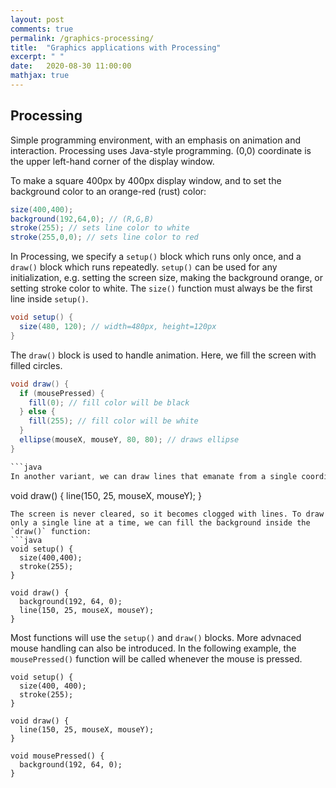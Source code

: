 ```yaml
---
layout: post
comments: true
permalink: /graphics-processing/
title:  "Graphics applications with Processing"
excerpt: " "
date:   2020-08-30 11:00:00
mathjax: true
---
```


## Processing
Simple programming environment, with an emphasis on animation and interaction. Processing uses Java-style programming.
(0,0) coordinate is the upper left-hand corner of the display window.

To make a square 400px by 400px display window, and to set the background color to an orange-red (rust) color:

```java
size(400,400);
background(192,64,0); // (R,G,B)
stroke(255); // sets line color to white
stroke(255,0,0); // sets line color to red
```

In Processing, we specify a `setup()` block which runs only once, and a `draw()` block which runs repeatedly. `setup()` can be used for any initialization, e.g. setting the screen size, making the background orange, or setting stroke color to white. The `size()` function must always be the first line inside `setup()`. 
```java
void setup() {
  size(480, 120); // width=480px, height=120px
}
```
The `draw()` block is used to handle animation. Here, we fill the screen with filled circles.
```java
void draw() {
  if (mousePressed) {
    fill(0); // fill color will be black
  } else {
    fill(255); // fill color will be white
  }
  ellipse(mouseX, mouseY, 80, 80); // draws ellipse
}

```java
In another variant, we can draw lines that emanate from a single coordinate to wherever the user's mouse cursor is located:
```
void draw() {
  line(150, 25, mouseX, mouseY);
}
```
The screen is never cleared, so it becomes clogged with lines. To draw only a single line at a time, we can fill the background inside the `draw()` function:
```java
void setup() {
  size(400,400);
  stroke(255);
}

void draw() {
  background(192, 64, 0);
  line(150, 25, mouseX, mouseY);
}
```
Most functions will use the `setup()` and `draw()` blocks. More advnaced mouse handling can also be introduced. In the following example, the `mousePressed()` function will be called whenever the mouse is pressed.
```
void setup() {
  size(400, 400);
  stroke(255);
}

void draw() {
  line(150, 25, mouseX, mouseY);
}

void mousePressed() {
  background(192, 64, 0);
}
```
